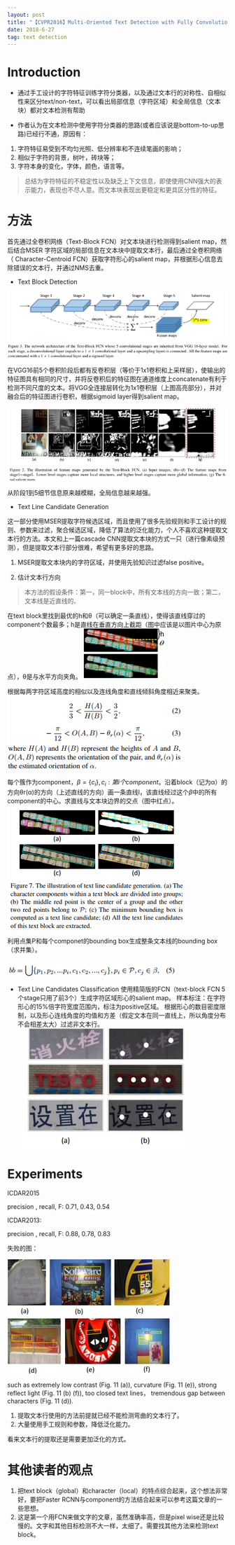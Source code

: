 ```yaml
---
layout: post
title: "【CVPR2016】Multi-Oriented Text Detection with Fully Convolutional Networks"
date: 2018-6-27
tag: text detection 
---   
```


# Introduction

* 通过手工设计的字符特征训练字符分类器，以及通过文本行的对称性、自相似性来区分text/non-text，可以看出局部信息（字符区域）和全局信息（文本块）都对文本检测有帮助

* 作者认为在文本检测中使用字符分类器的思路(或者应该说是bottom-to-up思路)已经行不通，原因有：
1. 字符特征易受到不均匀光照、低分辨率和不连续笔画的影响；
2. 相似于字符的背景，树叶，砖块等；
3. 字符本身的变化，字体，颜色，语言等。

>总结为字符特征的不稳定性以及缺乏上下文信息，即使使用CNN强大的表示能力，表现也不尽人意。而文本块表现出更稳定和更具区分性的特征。

# 方法

首先通过全卷积网络（Text-Block FCN）对文本块进行检测得到salient map，然后结合MSER 字符区域的局部信息在文本块中提取文本行，最后通过全卷积网络（ Character-Centroid FCN）获取字符形心的salient map，并根据形心信息去除错误的文本行，并通过NMS去重。

* Text Block Detection

![](_images/fcn1.PNG)

在VGG16前5个卷积阶段后都有反卷积层（等价于1x1卷积和上采样层），使输出的特征图具有相同的尺寸，并将反卷积后的特征图在通道维度上concatenate有利于检测不同尺度的文本。将VGG全连接层转化为1x1卷积层（上图高亮部分），并对融合后的特征图进行卷积，根据sigmoid layer得到salient map。

![](_images/fcn2.PNG)

从阶段1到5细节信息原来越模糊，全局信息越来越强。

* Text Line Candidate Generation

这一部分使用MSER提取字符候选区域，而且使用了很多先验规则和手工设计的规则、参数来过滤，聚合候选区域，降低了算法的泛化能力，个人不喜欢这种提取文本行的方法。本文和上一篇cascade CNN提取文本块的方式一只（进行像素级预测），但是提取文本行部分很难，希望有更多好的思路。

1. MSER提取文本块内的字符区域，并使用先验知识过滤false positive。

2. 估计文本行方向

>本方法的假设条件：第一，同一block中，所有文本线的方向一致；第二，文本线是近直线的、

在text block里找到最优的h和θ（可以确定一条直线），使得该直线穿过的component个数最多；h是直线在垂直方向上截距（图中应该是以图片中心为原点），θ是与水平方向夹角。
![](_images/fcn3.PNG)

根据每两字符区域高度的相似以及连线角度和直线倾斜角度相近来聚类。
![](_images/fcn4.PNG)

每个簇作为component，$\beta=\{c_i\},c_i:第i个 component$。沿着block（记为α）的方向θr(α)的方向（上述直线的方向）画一条直线l，该直线经过这个$\beta$中的所有component的中心。求直线与文本块边界的交点（图中红点）。
![](_images/fcn5.PNG)

利用点集P和每个componet的bounding box生成整条文本线的bounding box（求并集）。

![](_images/fcn6.PNG)

* Text Line Candidates Classification
使用精简版的FCN（text-block FCN 5个stage只用了前3个）生成字符区域形心的salient map。
样本标注：在字符形心的15%倍字符宽度范围内，标注为positive区域。
根据形心的数目密度限制，以及形心连线角度的均值和方差（假定文本在同一直线上，所以角度分布不会相差太大）过滤非文本行。 
![](_images/fcn7.PNG)

# Experiments

ICDAR2015

precision , recall, F:  0.71,  0.43,  0.54

ICDAR2013:

precision , recall, F:  0.88, 0.78, 0.83

失败的图：

![](_images/fcn8.PNG)

such as extremely low contrast (Fig. 11 (a)), curvature (Fig. 11 (e)), strong reflect light (Fig. 11 (b) (f)), too closed text lines， tremendous gap between characters (Fig. 11 (d)).

1. 提取文本行使用的方法前提就已经不能检测弯曲的文本行了。
2. 大量使用手工规则和参数，降低泛化能力。

看来文本行的提取还是需要更加泛化的方式。

# 其他读者的观点

1. 把text block（global）和character（local）的特点综合起来，这个想法非常好，要把Faster RCNN与component的方法结合起来可以参考这篇文章的一些思想。
2. 这是第一个用FCN来做文字的文章，虽然准确率高，但是pixel wise还是比较慢的。文字和其他目标检测不大一样，太细了。需要找其他方法来检测text block。


